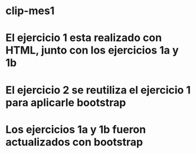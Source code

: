 # clip-mes1
# El ejercicio 1 esta realizado con HTML, junto con los ejercicios 1a y 1b
# El ejercicio 2 se reutiliza el ejercicio 1 para aplicarle bootstrap
# Los ejercicios 1a y 1b fueron actualizados con bootstrap